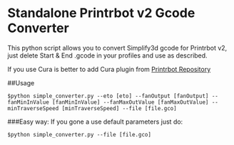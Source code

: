 # Standalone Printrbot v2 Gcode Converter

This python script allows you to convert Simplify3d gcode for Printrbot v2, just delete Start & End .gcode in your profiles and use as described.

If you use Cura is better to add Cura plugin from [Printrbot Repository](https://github.com/Printrbot/cura-simple2016-plugin)

##Usage

```$python simple_converter.py --eto [eto] --fanOutput [fanOutput] --fanMinInValue [fanMinInValue] --fanMaxOutValue [fanMaxOutValue] --minTraverseSpeed [minTraverseSpeed] --file [file.gco] ```

###Easy way:
If you gone a use default parameters just do:

```$python simple_converter.py --file [file.gco] ```
